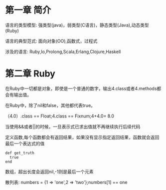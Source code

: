 # 第一章 简介

语言的类型模型: 强类型(java)，弱类型(C语言)，静态类型(Java),动态类型(Ruby)

语言的典型范式: 面向对象(OO),函数式，过程式

涉及的语言: Ruby,Io,Prolong,Scala,Erlang,Clojure,Haskell


# 第二章 Ruby

在Ruby中一切都是对象，即使是一个普通的数字，输出4.class或者4.methods都会有输出值。

在Ruby中，除了nil和false，其他都代表true。

（4.0）.class == Float;4.class == Fixnum;4+4.0= 8.0

当使用&&或者||的时候，一旦表示式已求出值就不再继续执行后续代码

定义函数,每个函数都会有返回结果，如果没有显示指定返回结果，函数就会返回最后一个表达式的值

  
    def get_truth
      true
    end
    
数组，超出长度会返回nil,-1则是最后一个元素

散列表: numbers = {1 => 'one',2 => 'two'};numbers[1] == one

